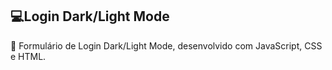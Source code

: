 ## 💻Login Dark/Light Mode 



📖 Formulário de Login Dark/Light Mode, desenvolvido com JavaScript, CSS e HTML.
